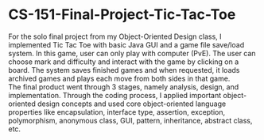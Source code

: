 # CS-151-Final-Project-Tic-Tac-Toe
For the solo final project from my Object-Oriented Design class, I implemented Tic Tac Toe with basic Java GUI and a game file save/load system. In this game, user can only play with computer (PvE). The user can choose mark and difficulty and interact with the game by clicking on a board. The system saves finished games and when requested, it loads archived games and plays each move from both sides in that game.
<br/>
The final product went through 3 stages, namely analysis, design, and implementation. Through the coding process, I applied important object-oriented design concepts and used core object-oriented language properties like encapsulation, interface type, assertion, exception, polymorphism, anonymous class, GUI, pattern, inheritance, abstract class, etc.
